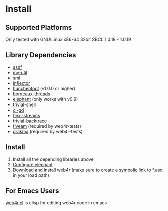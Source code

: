 Install
========

Supported Platforms
--------------------
Only tested with GNU/Linux x86-64 32bit SBCL 1.0.18 - 1.0.19

Library Dependencies
---------------------
- [asdf](http://www.cliki.net/asdf)
- [my-util](http://github.com/tomoyuki28jp/my-util/tree/master)
- [sml](http://github.com/tomoyuki28jp/sml/tree/master)
- [inflector](http://github.com/tomoyuki28jp/inflector/tree/master)
- [hunchentoot](http://www.weitz.de/hunchentoot/) (v1.0.0 or higher)
- [bordeaux-threads](http://common-lisp.net/project/bordeaux-threads/)
- [elephant](http://common-lisp.net/project/elephant/) (only works with v0.9)
- [trivial-shell](http://common-lisp.net/project/trivial-shell/)
- [cl-gd](http://weitz.de/cl-gd/)
- [flexi-streams](http://www.weitz.de/flexi-streams/)
- [trivial-backtrace](http://common-lisp.net/project/trivial-backtrace/)
- [fiveam](http://common-lisp.net/project/bese/FiveAM.html) (required by web4r-tests)
- [drakma](http://weitz.de/drakma/) (required by web4r-tests)

Install
--------
1. Install all the depending libraries above
2. [Configure elephant](http://common-lisp.net/project/elephant/doc/elephant.html#Getting-Started)
3. [Download](http://web4r.org/en/download) and install web4r
   (make sure to create a symbolic link to *.asd in your load path)

For Emacs Users
----------------
[web4r.el](http://github.com/tomoyuki28jp/web4r-el)
 is elisp for editing web4r code in emacs

